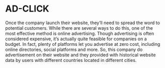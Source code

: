 # AD-CLICK
Once the company launch their website, they’ll need to spread the word to potential customers. While there are several ways to do this, one of the most effective method is online advertising. Though advertising is often considered expensive, it’s actually quite feasible for companies on a budget. In fact, plenty of platforms let you advertise at zero cost, including online directories, social platforms and more. So, this company do advertisement on their website and they provided with historical website data by users with different countries located in different cities.
